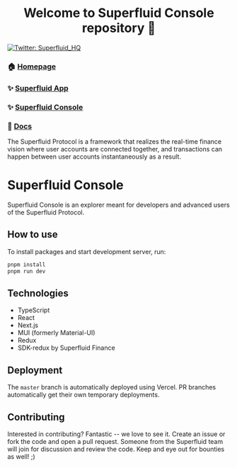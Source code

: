 <h1 align="center">Welcome to Superfluid Console repository 👋</h1>

<p>
  <a href="https://twitter.com/Superfluid_HQ/status/" target="_blank">
    <img alt="Twitter: Superfluid_HQ" src="https://img.shields.io/twitter/follow/Superfluid_HQ.svg?style=social" />
  </a>
</p>

### 🏠 [Homepage](https://superfluid.finance)

### ✨ [Superfluid App](https://app.superfluid.finance/)

### ✨ [Superfluid Console](https://console.superfluid.finance/)

### 📖 [Docs](https://docs.superfluid.finance)

The Superfluid Protocol is a framework that realizes the real-time finance vision
where user accounts are connected together, and transactions can happen between
user accounts instantaneously as a result.

# Superfluid Console

Superfluid Console is an explorer meant for developers and advanced users of the Superfluid Protocol.

## How to use

To install packages and start development server, run:

```sh
pnpm install
pnpm run dev
```

## Technologies

- TypeScript
- React
- Next.js
- MUI (formerly Material-UI)
- Redux
- SDK-redux by Superfluid Finance

## Deployment

The `master` branch is automatically deployed using Vercel. PR branches automatically get their own temporary deployments.

## Contributing

Interested in contributing? Fantastic -- we love to see it. Create an issue or fork the code and open a pull request. Someone from the Superfluid team will join for discussion and review the code. Keep and eye out for bounties as well! ;)
